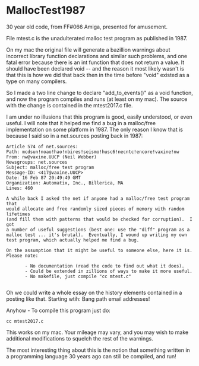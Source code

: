 # MallocTest1987
30 year old code, from FF#066 Amiga, presented for amusement.

File mtest.c is the unadulterated malloc test program as published in 1987.

On my mac the original file will generate a bazillion warnings about incorrect library function declarations and similar such problems, and one fatal error because there is an int function that does not return a value. It should have been declared void -- and the reason it most likely wasn't is that this is how we did that back then in the time before "void" existed as a type on many compilers.

So I made a two line change to declare "add_to_events()" as a void function, and now the program compiles and runs (at least on my mac). The source with the change is contained in the mtest2017.c file.

I am under no illusions that this program is good, easily understood, or even useful. I will note that it helped me find a bug in a malloc/free implementation on some platform in 1987. The only reason I know that is because I said so in a net.sources posting back in 1987:

```
Article 574 of net.sources:
Path: mcdsun!noao!hao!nbires!seismo!husc6!necntc!encore!vaxine!nw
From: nw@vaxine.UUCP (Neil Webber)
Newsgroups: net.sources
Subject: malloc/free test program
Message-ID: <417@vaxine.UUCP>
Date: 16 Feb 87 20:49:49 GMT
Organization: Automatix, Inc., Billerica, MA
Lines: 460

A while back I asked the net if anyone had a malloc/free test program that
would allocate and free randomly sized pieces of memory with random lifetimes
(and fill them with patterns that would be checked for corruption).  I got
a number of useful suggestions (best one: use the "diff" program as a
malloc test ... it's brutal).  Eventually, I wound up writing my own
test program, which actually helped me find a bug.

On the assumption that it might be useful to someone else, here it is.
Please note:

       - No documentation (read the code to find out what it does).
       - Could be extended in zillions of ways to make it more useful.
       - No makefile, just compile "cc mtest.c"


```

Oh we could write a whole essay on the history elements contained in a posting like that. Starting wtih: Bang path email addresses!

Anyhow - To compile this program just do:
```
cc mtest2017.c
```

This works on my mac. Your mileage may vary, and you may wish to make additional modifications to squelch the rest of the warnings.

The most interesting thing about this is the notion that something written in a programming language 30 years ago can still be compiled, and run!
